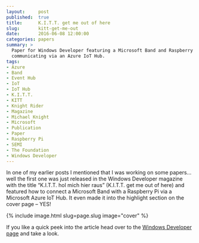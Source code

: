 ```yaml
---
layout:     post
published:  true
title:      K.I.T.T. get me out of here
slug:       kitt-get-me-out
date:       2016-06-08 12:00:00
categories: papers
summary: >
  Paper for Windows Developer featuring a Microsoft Band and Raspberry Pi 
  communicating via an Azure IoT Hub.
tags:
- Azure
- Band
- Event Hub
- IoT
- IoT Hub
- K.I.T.T.
- KITT
- Knight Rider
- Magazine
- Michael Knight
- Microsoft
- Publication
- Paper
- Raspberry Pi
- SEMI
- The Foundation
- Windows Developer
---
```


In one of my earlier posts I mentioned that I was working on some papers… well 
the first one was just released in the Windows Developer magazine with the 
title “K.I.T.T. hol mich hier raus” (K.I.T.T. get me out of here) and featured 
how to connect a Microsoft Band with a Raspberry Pi via a Microsoft Azure IoT 
Hub. It even made it into the highlight section on the cover page – YES!

{% include image.html slug=page.slug image="cover" %}

If you like a quick peek into the article head over to the 
[Windows Developer page][1] and take a look.

[1]: https://entwickler.de/windows-developer-magazin/band-2michael-knight-246994.html
